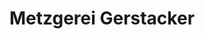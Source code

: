 ---
title: "Metzgerei Gerstacker"
url: /altdorf-b-nuernberg/metzgerei-gerstacker/
shop: Metzgerei
---
